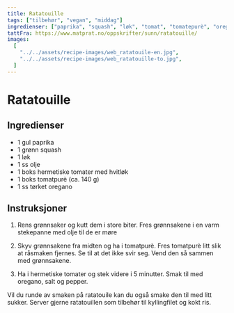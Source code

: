 ```yaml
---
title: Ratatouille
tags: ["tilbehør", "vegan", "middag"]
ingredienser: ["paprika", "squash", "løk", "tomat", "tomatepurè", "oregano"]
tattFra: https://www.matprat.no/oppskrifter/sunn/ratatouille/
images:
  [
    "../../assets/recipe-images/web_ratatouile-en.jpg",
    "../../assets/recipe-images/web_ratatouille-to.jpg",
  ]
---
```


# Ratatouille

## Ingredienser

- 1 gul paprika
- 1 grønn squash
- 1 løk
- 1 ss olje
- 1 boks hermetiske tomater med hvitløk
- 1 boks tomatpurè (ca. 140 g)
- 1 ss tørket oregano

## Instruksjoner

1. Rens grønnsaker og kutt dem i store biter. Fres grønnsakene i en varm stekepanne med olje til de er møre

2. Skyv grønnsakene fra midten og ha i tomatpurè. Fres tomatpurè litt slik at råsmaken fjernes. Se til at det ikke svir seg. Vend den så sammen med grønnsakene.

3. Ha i hermetiske tomater og stek videre i 5 minutter. Smak til med oregano, salt og pepper.

Vil du runde av smaken på ratatouile kan du også smake den til med litt sukker. Server gjerne ratatouillen som tilbehør til kyllingfilet og kokt ris.
